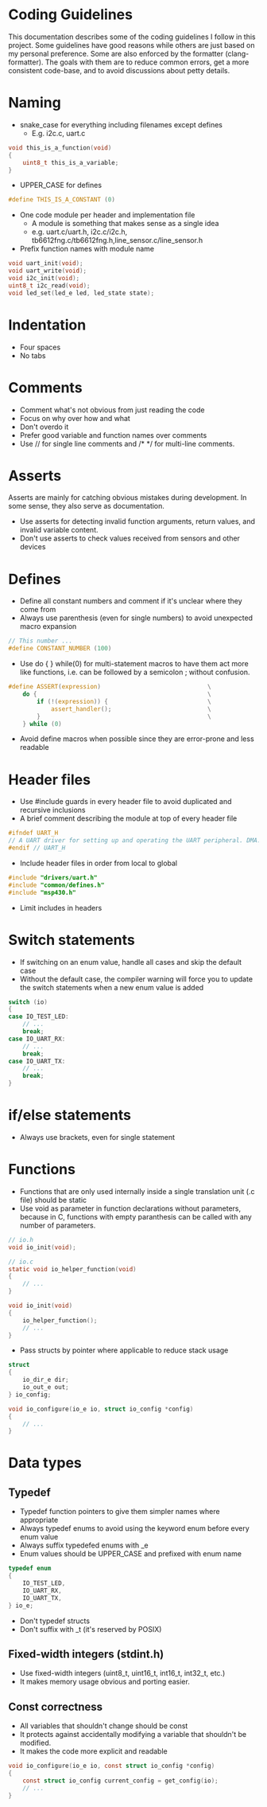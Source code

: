 # Coding Guidelines 
This documentation describes some of the coding guidelines I follow in this project.
Some guidelines have good reasons while others are just based on my personal preference.
Some are also enforced by the formatter (clang-formatter). The goals with them are to
reduce common errors, get a more consistent code-base, and to avoid discussions about
petty details.

# Naming
* snake_case for everything including filenames except defines
    - E.g. i2c.c, uart.c
``` C
void this_is_a_function(void)
{
    uint8_t this_is_a_variable;
}
```
* UPPER_CASE for defines
``` C
#define THIS_IS_A_CONSTANT (0)
```
* One code module per header and implementation file
    - A module is something that makes sense as a single idea
    - e.g. uart.c/uart.h, i2c.c/i2c.h, tb6612fng.c/tb6612fng.h,line_sensor.c/line_sensor.h
* Prefix function names with module name
``` C
void uart_init(void);
void uart_write(void);
void i2c_init(void);
uint8_t i2c_read(void);
void led_set(led_e led, led_state state);
```

# Indentation
* Four spaces
* No tabs

# Comments
* Comment what's not obvious from just reading the code
* Focus on why over how and what
* Don't overdo it
* Prefer good variable and function names over comments
* Use // for single line comments and /* */ for multi-line comments.

# Asserts
Asserts are mainly for catching obvious mistakes during development. In some sense, they also
serve as documentation.
* Use asserts for detecting invalid function arguments, return values, and invalid variable content.
* Don't use asserts to check values received from sensors and other devices

# Defines
* Define all constant numbers and comment if it's unclear where they come from
* Always use parenthesis (even for single numbers) to avoid unexpected macro expansion
``` C
// This number ...
#define CONSTANT_NUMBER (100)
```
* Use do { } while(0) for multi-statement macros to have them act more like functions, i.e. can
  be followed by a semicolon ; without confusion.
``` C
#define ASSERT(expression)                              \
    do {                                                \
        if (!(expression)) {                            \
            assert_handler();                           \
        }                                               \
    } while (0)
```
* Avoid define macros when possible since they are error-prone and less readable

# Header files
* Use #include guards in every header file to avoid duplicated and recursive inclusions
* A brief comment describing the module at top of every header file
``` C
#ifndef UART_H
// A UART driver for setting up and operating the UART peripheral. DMA...
#endif // UART_H
```
* Include header files in order from local to global
``` C
#include "drivers/uart.h"
#include "common/defines.h"
#include "msp430.h"
```
* Limit includes in headers

# Switch statements
* If switching on an enum value, handle all cases and skip the default case
* Without the default case, the compiler warning will force you to update the switch statements
  when a new enum value is added
``` C
switch (io)
{
case IO_TEST_LED:
    // ...
    break;
case IO_UART_RX:
    // ...
    break;
case IO_UART_TX:
    // ...
    break;
}
```

# if/else statements
* Always use brackets, even for single statement

# Functions
* Functions that are only used internally inside a single translation unit (.c file) should be static
* Use void as parameter in function declarations without parameters, because in C, functions with empty
  paranthesis can be called with any number of parameters.
``` C
// io.h
void io_init(void);
```

``` C
// io.c
static void io_helper_function(void)
{
    // ...
}

void io_init(void)
{
    io_helper_function();
    // ...
}
```
* Pass structs by pointer where applicable to reduce stack usage
``` C
struct
{
    io_dir_e dir;
    io_out_e out;
} io_config;

void io_configure(io_e io, struct io_config *config)
{
    // ...
}
```

# Data types
## Typedef
* Typedef function pointers to give them simpler names where appropriate
* Always typedef enums to avoid using the keyword enum before every enum value
* Always suffix typedefed enums with _e
* Enum values should be UPPER_CASE and prefixed with enum name
``` C
typedef enum
{
    IO_TEST_LED,
    IO_UART_RX,
    IO_UART_TX,
} io_e;
```
* Don't typedef structs
* Don't suffix with _t (it's reserved by POSIX)

## Fixed-width integers (stdint.h)
* Use fixed-width integers (uint8_t, uint16_t, int16_t, int32_t, etc.)
* It makes memory usage obvious and porting easier.

## Const correctness
* All variables that shouldn't change should be const
* It protects against accidentally modifying a variable that shouldn't be modified.
* It makes the code more explicit and readable
``` C
void io_configure(io_e io, const struct io_config *config)
{
    const struct io_config current_config = get_config(io);
    // ...
}
```


